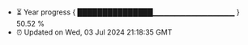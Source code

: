 - ⏳ Year progress { ███████████████▁▁▁▁▁▁▁▁▁▁▁▁▁▁▁ } 50.52 %
- ⏰ Updated on Wed, 03 Jul 2024 21:18:35 GMT

